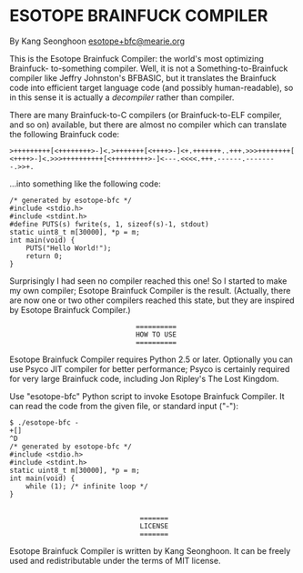 # ESOTOPE BRAINFUCK COMPILER

By Kang Seonghoon <esotope+bfc@mearie.org>


This is the Esotope Brainfuck Compiler: the world's most optimizing Brainfuck-
to-something compiler. Well, it is not a Something-to-Brainfuck compiler like
Jeffry Johnston's BFBASIC, but it translates the Brainfuck code into efficient
target language code (and possibly human-readable), so in this sense it is
actually a _decompiler_ rather than compiler.

There are many Brainfuck-to-C compilers (or Brainfuck-to-ELF compiler, and so
on) available, but there are almost no compiler which can translate the
following Brainfuck code:

    >+++++++++[<++++++++>-]<.>+++++++[<++++>-]<+.+++++++..+++.>>>++++++++[
    <++++>-]<.>>>++++++++++[<+++++++++>-]<---.<<<<.+++.------.--------.>>+.

...into something like the following code:

    /* generated by esotope-bfc */
    #include <stdio.h>
    #include <stdint.h>
    #define PUTS(s) fwrite(s, 1, sizeof(s)-1, stdout)
    static uint8_t m[30000], *p = m;
    int main(void) {
        PUTS("Hello World!");
        return 0;
    }

Surprisingly I had seen no compiler reached this one! So I started to make my
own compiler; Esotope Brainfuck Compiler is the result. (Actually, there are
now one or two other compilers reached this state, but they are inspired by
Esotope Brainfuck Compiler.)


                                   ==========
                                   HOW TO USE
                                   ==========

Esotope Brainfuck Compiler requires Python 2.5 or later. Optionally you can
use Psyco JIT compiler for better performance; Psyco is certainly required for
very large Brainfuck code, including Jon Ripley's The Lost Kingdom.

Use "esotope-bfc" Python script to invoke Esotope Brainfuck Compiler. It can
read the code from the given file, or standard input ("-"):

    $ ./esotope-bfc -
    +[]
    ^D
    /* generated by esotope-bfc */
    #include <stdio.h>
    #include <stdint.h>
    static uint8_t m[30000], *p = m;
    int main(void) {
        while (1); /* infinite loop */
    }


                                    =======
                                    LICENSE
                                    =======

Esotope Brainfuck Compiler is written by Kang Seonghoon. It can be freely
used and redistributable under the terms of MIT license.

